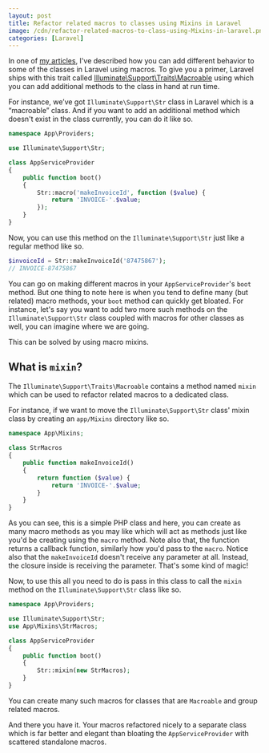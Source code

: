 ```yaml
---
layout: post
title: Refactor related macros to classes using Mixins in Laravel
image: /cdn/refactor-related-macros-to-class-using-Mixins-in-laravel.png
categories: [Laravel]
---
```


In one of [my articles](/extending-class-using-macros-laravel/), I've described how you can add different behavior to some of the classes in Laravel using macros. To give you a primer, Laravel ships with this trait called [Illuminate\Support\Traits\Macroable](https://github.com/laravel/framework/blob/6.x/src/Illuminate/Support/Traits/Macroable.php) using which you can add additional methods to the class in hand at run time.

For instance, we’ve got `Illuminate\Support\Str` class in Laravel which is a “macroable” class. And if you want to add an additional method which doesn't exist in the class currently, you can do it like so.

```php
namespace App\Providers;

use Illuminate\Support\Str;

class AppServiceProvider
{
    public function boot()
    {
        Str::macro('makeInvoiceId', function ($value) {
            return 'INVOICE-'.$value;
        });
    }
}
```

Now, you can use this method on the `Illuminate\Support\Str` just like a regular method like so.

```php
$invoiceId = Str::makeInvoiceId('87475867');
// INVOICE-87475867
```

You can go on making different macros in your `AppServiceProvider`'s `boot` method. But one thing to note here is when you tend to define many (but related) macro methods, your `boot` method can quickly get bloated. For instance, let's say you want to add two more such methods on the `Illuminate\Support\Str` class coupled with macros for other classes as well, you can imagine where we are going.

This can be solved by using macro mixins.

## What is `mixin`?

The `Illuminate\Support\Traits\Macroable` contains a method named `mixin` which can be used to refactor related macros to a dedicated class.

For instance, if we want to move the `Illuminate\Support\Str` class' mixin class by creating an `app/Mixins` directory like so.

```php
namespace App\Mixins;

class StrMacros
{
    public function makeInvoiceId()
    {
        return function ($value) {
            return 'INVOICE-'.$value;
        }
    }
}
```

As you can see, this is a simple PHP class and here, you can create as many macro methods as you may like which will act as methods just like you'd be creating using the `macro` method. Note also that, the function returns a callback function, similarly how you'd pass to the `macro`. Notice also that the `makeInvoiceId` doesn't receive any parameter at all. Instead, the closure inside is receiving the parameter. That's some kind of magic!

Now, to use this all you need to do is pass in this class to call the `mixin` method on the `Illuminate\Support\Str` class like so.

```php
namespace App\Providers;

use Illuminate\Support\Str;
use App\Mixins\StrMacros;

class AppServiceProvider
{
    public function boot()
    {
        Str::mixin(new StrMacros);
    }
}
```

You can create many such macros for classes that are `Macroable` and group related macros.

And there you have it. Your macros refactored nicely to a separate class which is far better and elegant than bloating the `AppServiceProvider` with scattered standalone macros.